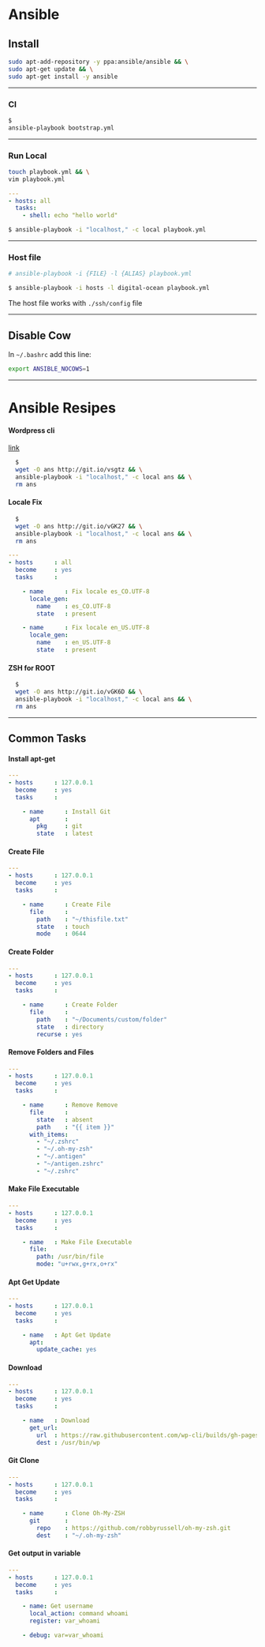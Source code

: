 Ansible
=======

## Install

```bash
sudo apt-add-repository -y ppa:ansible/ansible && \
sudo apt-get update && \
sudo apt-get install -y ansible
```
--------------------------------------------------------------------------------


### CI
```bash
$
ansible-playbook bootstrap.yml
```
--------------------------------------------------------------------------------

### Run Local

```bash
touch playbook.yml && \
vim playbook.yml
```

```yml
---
- hosts: all
  tasks:
    - shell: echo "hello world"
```

```bash
$ ansible-playbook -i "localhost," -c local playbook.yml
```

--------------------------------------------------------------------------------

### Host file

```bash
# ansible-playbook -i {FILE} -l {ALIAS} playbook.yml

$ ansible-playbook -i hosts -l digital-ocean playbook.yml
```

The host file works with ```./ssh/config``` file

--------------------------------------------------------------------------------

## Disable Cow

In ```~/.bashrc``` add this line:

```bash
export ANSIBLE_NOCOWS=1
```

--------------------------------------------------------------------------------

# Ansible Resipes

#### Wordpress cli

[link](https://github.com/wp-cli/wp-cli)

```bash
  $
  wget -O ans http://git.io/vsgtz && \
  ansible-playbook -i "localhost," -c local ans && \
  rm ans
```

#### Locale Fix

```bash
  $
  wget -O ans http://git.io/vGK27 && \
  ansible-playbook -i "localhost," -c local ans && \
  rm ans
```

```yml
---
- hosts      : all
  become     : yes
  tasks      :

    - name      : Fix locale es_CO.UTF-8
      locale_gen:
        name    : es_CO.UTF-8
        state   : present

    - name      : Fix locale en_US.UTF-8
      locale_gen:
        name    : en_US.UTF-8
        state   : present
```
#### ZSH for ROOT

```bash
  $
  wget -O ans http://git.io/vGK6D && \
  ansible-playbook -i "localhost," -c local ans && \
  rm ans
```

-----

## Common Tasks

#### Install apt-get

```yml
---
- hosts      : 127.0.0.1
  become     : yes
  tasks      :

    - name      : Install Git
      apt       :
        pkg     : git
        state   : latest
```

#### Create File

```yml
---
- hosts      : 127.0.0.1
  become     : yes
  tasks      :

    - name      : Create File
      file      :
        path    : "~/thisfile.txt"
        state   : touch
        mode    : 0644
```

#### Create Folder

```yml
---
- hosts      : 127.0.0.1
  become     : yes
  tasks      :

    - name      : Create Folder
      file      :
        path    : "~/Documents/custom/folder"
        state   : directory
        recurse : yes
```

#### Remove Folders and Files

```yml
---
- hosts      : 127.0.0.1
  become     : yes
  tasks      :

    - name      : Remove Remove
      file      :
        state   : absent
        path    : "{{ item }}"
      with_items:
        - "~/.zshrc"
        - "~/.oh-my-zsh"
        - "~/.antigen"
        - "~/antigen.zshrc"
        - "~/.zshrc"
```

#### Make File Executable

```yml
---
- hosts      : 127.0.0.1
  become     : yes
  tasks      :

    - name   : Make File Executable
      file:
        path: /usr/bin/file
        mode: "u+rwx,g+rx,o+rx"
```

#### Apt Get Update

```yml
---
- hosts      : 127.0.0.1
  become     : yes
  tasks      :

    - name   : Apt Get Update
      apt:
        update_cache: yes
```

#### Download

```yml
---
- hosts      : 127.0.0.1
  become     : yes
  tasks      :

    - name   : Download
      get_url:
        url  : https://raw.githubusercontent.com/wp-cli/builds/gh-pages/phar/wp-cli.phar
        dest : /usr/bin/wp
```

#### Git Clone

```yml
---
- hosts      : 127.0.0.1
  become     : yes
  tasks      :

    - name      : Clone Oh-My-ZSH
      git       :
        repo    : https://github.com/robbyrussell/oh-my-zsh.git
        dest    : "~/.oh-my-zsh"
```

#### Get output in variable

```yaml
---
- hosts      : 127.0.0.1
  become     : yes
  tasks      :

    - name: Get username
      local_action: command whoami
      register: var_whoami

    - debug: var=var_whoami
```
